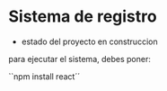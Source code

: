 <h1>Sistema de registro</h1>

- estado del proyecto en construccion

para ejecutar el sistema, debes poner:

``npm install react´´

